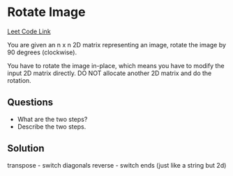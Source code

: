 <h1>Rotate Image</h1>

<a href="https://leetcode.com/problems/rotate-image/">Leet Code Link</a>

You are given an n x n 2D matrix representing an image, rotate the image by 90 degrees (clockwise).

You have to rotate the image in-place, which means you have to modify the input 2D matrix directly. DO NOT allocate another 2D matrix and do the rotation.

<h2>Questions</h2>

<ul>
    <li>What are the two steps?</li>
    <li>Describe the two steps.</li>
</ul>

<h2>Solution</h2>
transpose - switch diagonals
reverse - switch ends (just like a string but 2d)

